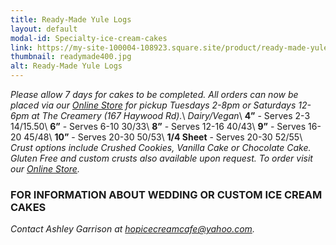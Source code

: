 ```yaml
---
title: Ready-Made Yule Logs
layout: default
modal-id: Specialty-ice-cream-cakes
link: https://my-site-100004-108923.square.site/product/ready-made-yule-logs/242?cs=true
thumbnail: readymade400.jpg
alt: Ready-Made Yule Logs
---
```


*Please allow 7 days for cakes to be completed. All orders can now be placed via our <a href="https://my-site-100004-108923.square.site/" target="_blank">Online Store</a> for pickup Tuesdays 2-8pm or Saturdays 12-6pm at The Creamery (167 Haywood Rd).*\\
*Dairy/Vegan*\\
**4”** - Serves 2-3 $14/$15.50\\
**6”** - Serves 6-10 $30/$33\\
**8”** - Serves 12-16 $40/$43\\
**9”** - Serves 16-20 $45/$48\\
**10”** - Serves 20-30 $50/$53\\
**1/4 Sheet** - Serves 20-30 $52/$55\\
*Crust options include Crushed Cookies, Vanilla Cake or Chocolate Cake. Gluten Free and custom crusts also available upon request. To order visit our <a href="https://my-site-100004-108923.square.site/" target="_blank">Online Store</a>.*

### FOR INFORMATION ABOUT WEDDING OR CUSTOM ICE CREAM CAKES 
*Contact Ashley Garrison at <a href="mailto:hopicecreamcafe@yahoo.com">hopicecreamcafe@yahoo.com</a>.*
